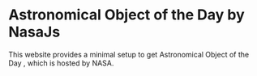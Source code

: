 # Astronomical Object of the Day by NasaJs

This website provides a minimal setup to get Astronomical Object of the Day , which is hosted by NASA.
